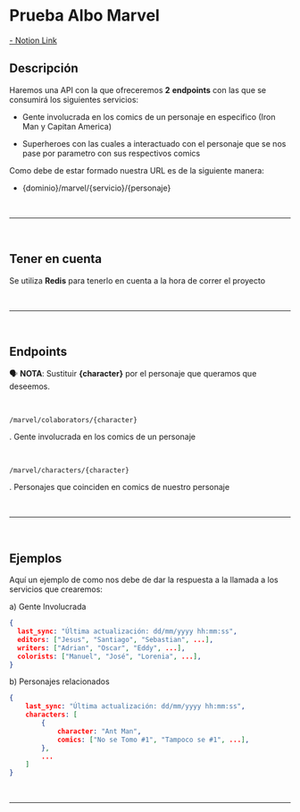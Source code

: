 # Prueba Albo Marvel

[- Notion Link](https://www.notion.so/Prueba-Albo-15baafe6d95b43bd89c339acc44a9c54)

## Descripción

Haremos una API con la que ofreceremos **2** **endpoints** con las que se consumirá los siguientes servicios:

- Gente involucrada en los comics de un personaje en especifico (Iron Man y Capitan America)

- Superheroes con las cuales a interactuado con el personaje que se nos pase por parametro con sus respectivos comics

Como debe de estar formado nuestra URL es de la siguiente manera:

- {dominio}/marvel/{servicio}/{personaje}

<br>

---

<br>

## Tener en cuenta

Se utiliza **Redis** para tenerlo en cuenta a la hora de correr el proyecto

<br>

---

<br>

## Endpoints

🗣 **NOTA**: Sustituir **{character}** por el personaje que queramos que deseemos.

<br>

`/marvel/colaborators/{character}`

. Gente involucrada en los comics de un personaje

<br>

`/marvel/characters/{character}`

. Personajes que coinciden en comics de nuestro personaje

<br>

---

<br>

## Ejemplos

Aquí un ejemplo de como nos debe de dar la respuesta a la llamada a los servicios que crearemos:

a) Gente Involucrada

```json
{
  last_sync: "Última actualización: dd/mm/yyyy hh:mm:ss",
  editors: ["Jesus", "Santiago", "Sebastian", ...],
  writers: ["Adrian", "Oscar", "Eddy", ...],
  colorists: ["Manuel", "José", "Lorenia", ...],
}
```

b) Personajes relacionados

```json
{
	last_sync: "Última actualización: dd/mm/yyyy hh:mm:ss",
	characters: [
		{
			character: "Ant Man",
			comics: ["No se Tomo #1", "Tampoco se #1", ...],
		},
		...
	]
}
```

<br>

---
